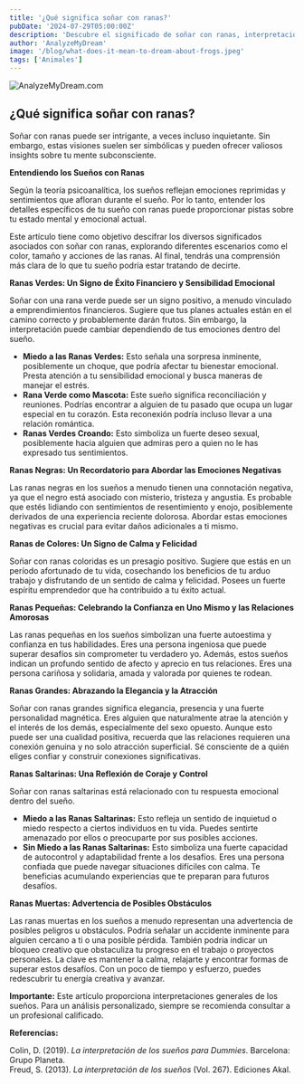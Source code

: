 ```yaml
---
title: '¿Qué significa soñar con ranas?'
pubDate: '2024-07-29T05:00:00Z'
description: 'Descubre el significado de soñar con ranas, interpretaciones incluyendo ranas verdes, negras, pequeñas, grandes y saltarinas.'
author: 'AnalyzeMyDream'
image: '/blog/what-does-it-mean-to-dream-about-frogs.jpeg'
tags: ['Animales']
---
```


![AnalyzeMyDream.com](/blog/what-does-it-mean-to-dream-about-frogs.jpeg)

## ¿Qué significa soñar con ranas?

Soñar con ranas puede ser intrigante, a veces incluso inquietante. Sin embargo, estas visiones suelen ser simbólicas y pueden ofrecer valiosos insights sobre tu mente subconsciente.

**Entendiendo los Sueños con Ranas**

Según la teoría psicoanalítica, los sueños reflejan emociones reprimidas y sentimientos que afloran durante el sueño. Por lo tanto, entender los detalles específicos de tu sueño con ranas puede proporcionar pistas sobre tu estado mental y emocional actual.

Este artículo tiene como objetivo descifrar los diversos significados asociados con soñar con ranas, explorando diferentes escenarios como el color, tamaño y acciones de las ranas. Al final, tendrás una comprensión más clara de lo que tu sueño podría estar tratando de decirte.

**Ranas Verdes: Un Signo de Éxito Financiero y Sensibilidad Emocional**

Soñar con una rana verde puede ser un signo positivo, a menudo vinculado a emprendimientos financieros. Sugiere que tus planes actuales están en el camino correcto y probablemente darán frutos. Sin embargo, la interpretación puede cambiar dependiendo de tus emociones dentro del sueño.

- **Miedo a las Ranas Verdes:** Esto señala una sorpresa inminente, posiblemente un choque, que podría afectar tu bienestar emocional. Presta atención a tu sensibilidad emocional y busca maneras de manejar el estrés.
- **Rana Verde como Mascota:** Este sueño significa reconciliación y reuniones. Podrías encontrar a alguien de tu pasado que ocupa un lugar especial en tu corazón. Esta reconexión podría incluso llevar a una relación romántica.
- **Ranas Verdes Croando:** Esto simboliza un fuerte deseo sexual, posiblemente hacia alguien que admiras pero a quien no le has expresado tus sentimientos.

**Ranas Negras: Un Recordatorio para Abordar las Emociones Negativas**

Las ranas negras en los sueños a menudo tienen una connotación negativa, ya que el negro está asociado con misterio, tristeza y angustia. Es probable que estés lidiando con sentimientos de resentimiento y enojo, posiblemente derivados de una experiencia reciente dolorosa. Abordar estas emociones negativas es crucial para evitar daños adicionales a ti mismo.

**Ranas de Colores: Un Signo de Calma y Felicidad**

Soñar con ranas coloridas es un presagio positivo. Sugiere que estás en un período afortunado de tu vida, cosechando los beneficios de tu arduo trabajo y disfrutando de un sentido de calma y felicidad. Posees un fuerte espíritu emprendedor que ha contribuido a tu éxito actual.

**Ranas Pequeñas: Celebrando la Confianza en Uno Mismo y las Relaciones Amorosas**

Las ranas pequeñas en los sueños simbolizan una fuerte autoestima y confianza en tus habilidades. Eres una persona ingeniosa que puede superar desafíos sin comprometer tu verdadero yo. Además, estos sueños indican un profundo sentido de afecto y aprecio en tus relaciones. Eres una persona cariñosa y solidaria, amada y valorada por quienes te rodean.

**Ranas Grandes: Abrazando la Elegancia y la Atracción**

Soñar con ranas grandes significa elegancia, presencia y una fuerte personalidad magnética. Eres alguien que naturalmente atrae la atención y el interés de los demás, especialmente del sexo opuesto. Aunque esto puede ser una cualidad positiva, recuerda que las relaciones requieren una conexión genuina y no solo atracción superficial. Sé consciente de a quién eliges confiar y construir conexiones significativas.

**Ranas Saltarinas: Una Reflexión de Coraje y Control**

Soñar con ranas saltarinas está relacionado con tu respuesta emocional dentro del sueño.

- **Miedo a las Ranas Saltarinas:** Esto refleja un sentido de inquietud o miedo respecto a ciertos individuos en tu vida. Puedes sentirte amenazado por ellos o preocuparte por sus posibles acciones.
- **Sin Miedo a las Ranas Saltarinas:** Esto simboliza una fuerte capacidad de autocontrol y adaptabilidad frente a los desafíos. Eres una persona confiada que puede navegar situaciones difíciles con calma. Te beneficias acumulando experiencias que te preparan para futuros desafíos.

**Ranas Muertas: Advertencia de Posibles Obstáculos**

Las ranas muertas en los sueños a menudo representan una advertencia de posibles peligros u obstáculos. Podría señalar un accidente inminente para alguien cercano a ti o una posible pérdida. También podría indicar un bloqueo creativo que obstaculiza tu progreso en el trabajo o proyectos personales. La clave es mantener la calma, relajarte y encontrar formas de superar estos desafíos. Con un poco de tiempo y esfuerzo, puedes redescubrir tu energía creativa y avanzar.

**Importante:** Este artículo proporciona interpretaciones generales de los sueños. Para un análisis personalizado, siempre se recomienda consultar a un profesional calificado.

**Referencias:**

Colin, D. (2019). *La interpretación de los sueños para Dummies*. Barcelona: Grupo Planeta.  
Freud, S. (2013). *La interpretación de los sueños* (Vol. 267). Ediciones Akal.
